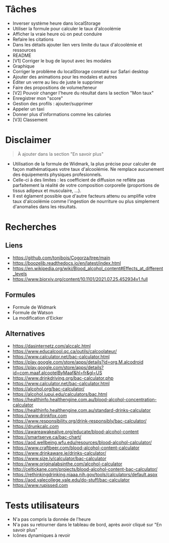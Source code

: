 # Tâches

- Inverser système heure dans localStorage
- Utiliser la formule pour calculer le taux d'alcoolémie
- Afficher la vraie heure où on peut conduire
- Refaire les citations
- Dans les détails ajouter lien vers limite du taux d'alcoolémie et ressources
- README
- [V1] Corriger le bug de layout avec les modales
- Graphique
- Corriger le problème du localStorage constaté sur Safari desktop
- Ajouter des animations pour les modales et autres
- Éditer un verre au lieu de juste le supprimer
- Faire des propositions de volume/teneur
- [V2] Pouvoir changer l'heure du résultat dans la section "Mon taux"
- Enregistrer mon "score"
- Gestion des profils : ajouter/supprimer
- Appeler un taxi
- Donner plus d'informations comme les calories
- [V3] Classement

# Disclaimer

> À ajouter dans la section "En savoir plus"

- Utilisation de la formule de Widmark, la plus précise pour calculer de façon mathématiques votre taux d'alcoolémie. Ne remplace aucunement des équipements physiques profesionnels.
- Celle-ci à des limites : les coefficient de diffusion ne reflète pas parfaitement la réalité de votre composition corporelle (proportions de tissus adipeux et musculaire, ...).
- Il est églament possible que d'autre facteurs attenu ou amplifie votre taux d'alcoolémie comme l'ingestion de nourriture ou plus simplement d'anomalies dans les résultats.

# Recherches

## Liens

- https://github.com/tonibois/Cogorza/tree/main
- https://boozelib.readthedocs.io/en/latest/index.html
- https://en.wikipedia.org/wiki/Blood_alcohol_content#Effects_at_different_levels
- https://www.biorxiv.org/content/10.1101/2021.07.25.452934v1.full

## Formules

- Formule de Widmark
- Formule de Watson
- La modification d'Eicker

## Alternatives

- https://dasinternetz.com/alccalc.html
- https://www.educalcool.qc.ca/outils/calcoolateur/
- https://www.calculator.net/bac-calculator.html
- https://play.google.com/store/apps/details?id=org.M.alcodroid
- https://play.google.com/store/apps/details?id=com.maaf.alcootelByMaaf&hl=fr&gl=US
- https://www.drinkdriving.org/bac-calculator.php
- https://www.calculator.net/bac-calculator.html
- https://alcohol.org/bac-calculator/
- https://alcohol.iupui.edu/calculators/bac.html
- https://healthinfo.healthengine.com.au/blood-alcohol-concentration-calculator
- https://healthinfo.healthengine.com.au/standard-drinks-calculator
- https://www.drinkfox.com
- https://www.responsibility.org/drink-responsibly/bac-calculator/
- https://drunkcalc.com
- https://awareawakealive.org/educate/blood-alcohol-content
- https://smartserve.ca/bac-chart/
- https://aod.wellbeing.wfu.edu/resources/blood-alcohol-calculator/
- https://www.craftbeer.com/blood-alcohol-content-calculator
- https://www.drinkaware.ie/drinks-calculator/
- https://www.size.ly/calculator/bac-calculator
- https://www.originalabsinthe.com/alcohol-calculator
- http://celtickane.com/projects/blood-alcohol-content-bac-calculator/
- https://rethinkingdrinking.niaaa.nih.gov/tools/calculators/default.aspx
- https://aod.yalecollege.yale.edu/do-stuff/bac-calculator
- https://www.rupissed.com

# Tests utilisateurs

- N'a pas compris la donnée de l'heure
- N'a pas su retourner dans le tableau de bord, après avoir cliqué sur "En savoir plus"
- Icônes dynamiques à revoir
